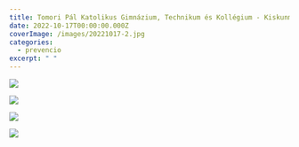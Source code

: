 ```yaml
---
title: Tomori Pál Katolikus Gimnázium, Technikum és Kollégium - Kiskunmajsa
date: 2022-10-17T00:00:00.000Z
coverImage: /images/20221017-2.jpg
categories:
  - prevencio
excerpt: " "
---
```

![](/images/20221017-1.jpg)

![](/images/20221017-3.jpg)

![](/images/20221017-4.jpg)

![](/images/20221017-5.jpg)
